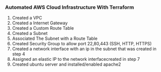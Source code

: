 ### Automated AWS Cloud Infrastructure With Terraform

1. Created a VPC
2. Created a Internet Gateway
3. Created a Custom Route Table
4. Created a Subnet
5. Associated The Subnet with a Route Table
6. Created Security Group to allow port 22,80,443 (SSH, HTTP, HTTPS)
7. Created a network interface with an ip in the subnet that was created in step 4
8. Assigned an elastic IP to the network interfacecreated in step 7
9. Created ubuntu server and installed/enabled apache2

